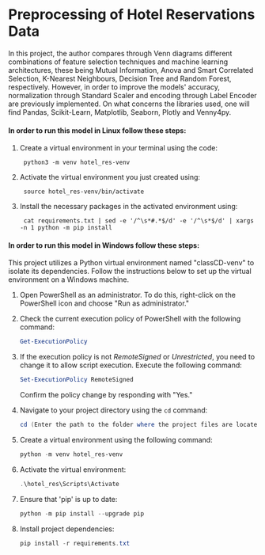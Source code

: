 # Preprocessing of Hotel Reservations Data

In this project, the author compares through Venn diagrams different combinations of feature selection techniques and machine learning architectures, these being Mutual Information, Anova and Smart Correlated Selection, K-Nearest Neighbours, Decision Tree and Random Forest, respectively. However, in order to improve the models' accuracy, normalization through Standard Scaler and encoding through Label Encoder are previously implemented. On what concerns the libraries used, one will find Pandas, Scikit-Learn, Matplotlib, Seaborn, Plotly and Venny4py.

#### In order to run this model in **Linux** follow these steps:

1. Create a virtual environment in your terminal using the code:

        python3 -m venv hotel_res-venv

3. Activate the virtual environment you just created using:

        source hotel_res-venv/bin/activate

5. Install the necessary packages in the activated environment using: 

        cat requirements.txt | sed -e '/^\s*#.*$/d' -e '/^\s*$/d' | xargs -n 1 python -m pip install

#### In order to run this model in **Windows** follow these steps:

This project utilizes a Python virtual environment named "classCD-venv" to isolate its dependencies. Follow the instructions below to set up the virtual environment on a Windows machine.

1. Open PowerShell as an administrator. To do this, right-click on the PowerShell icon and choose "Run as administrator."

2. Check the current execution policy of PowerShell with the following command:

    ```powershell
    Get-ExecutionPolicy
    ```

3. If the execution policy is not *RemoteSigned* or *Unrestricted*, you need to change it to allow script execution. Execute the following command:

    ```powershell
    Set-ExecutionPolicy RemoteSigned
    ```

    Confirm the policy change by responding with "Yes."

4. Navigate to your project directory using the `cd` command:

    ```powershell
    cd (Enter the path to the folder where the project files are located, without the parentheses)
    ```

5. Create a virtual environment using the following command:

    ```powershell
    python -m venv hotel_res-venv
    ```

6. Activate the virtual environment:

    ```powershell
    .\hotel_res\Scripts\Activate
    ```

7. Ensure that 'pip' is up to date:

    ```powershell
    python -m pip install --upgrade pip
    ```

8. Install project dependencies:

    ```powershell
    pip install -r requirements.txt
    ```
